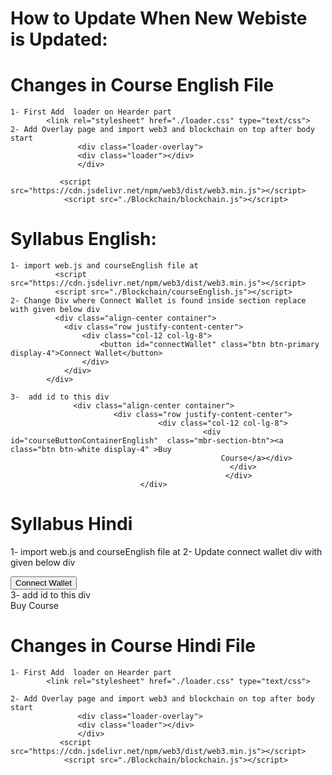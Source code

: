 # How to Update When New Webiste is Updated:

#  Changes in Course English File
    1- First Add  loader on Hearder part
            <link rel="stylesheet" href="./loader.css" type="text/css">
    2- Add Overlay page and import web3 and blockchain on top after body start
                   <div class="loader-overlay">
                   <div class="loader"></div>
                   </div>

               <script src="https://cdn.jsdelivr.net/npm/web3/dist/web3.min.js"></script>
                <script src="./Blockchain/blockchain.js"></script>

# Syllabus English:
    1- import web.js and courseEnglish file at 
              <script src="https://cdn.jsdelivr.net/npm/web3/dist/web3.min.js"></script>
              <script src="./Blockchain/courseEnglish.js"></script>
    2- Change Div where Connect Wallet is found inside section replace with given below div
              <div class="align-center container">
                <div class="row justify-content-center">
                    <div class="col-12 col-lg-8">
                        <button id="connectWallet" class="btn btn-primary display-4">Connect Wallet</button>
                    </div>
                </div>
            </div>

    3-  add id to this div 
                  <div class="align-center container">
                           <div class="row justify-content-center">
                                     <div class="col-12 col-lg-8">
                                               <div  id="courseButtonContainerEnglish"  class="mbr-section-btn"><a class="btn btn-white display-4" >Buy
                                                   Course</a></div>
                                                     </div>
                                                    </div>
                                 </div>


#  Syllabus Hindi
  1- import web.js and courseEnglish file at 
              <script src="https://cdn.jsdelivr.net/npm/web3/dist/web3.min.js"></script>
              <script src="./Blockchain/courseEnglish.js"></script>
2- Update connect wallet div with given below div
              <div class="navbar-buttons mbr-section-btn">
                            <button id="connectWallet1" class="btn btn-primary display-4">Connect Wallet</button>
                        </div>
3-  add id to this div 
                  <div class="align-center container">
                           <div class="row justify-content-center">
                                     <div class="col-12 col-lg-8">
                                               <div  id="courseButtonContainerHindi"  class="mbr-section-btn"><a class="btn btn-white display-4" >Buy
                                                   Course</a></div>
                                                     </div>
                                                    </div>
                                 </div>

                            

#  Changes in Course Hindi File
    1- First Add  loader on Hearder part
            <link rel="stylesheet" href="./loader.css" type="text/css">

    2- Add Overlay page and import web3 and blockchain on top after body start
                   <div class="loader-overlay">
                   <div class="loader"></div>
                   </div>
               <script src="https://cdn.jsdelivr.net/npm/web3/dist/web3.min.js"></script>
                <script src="./Blockchain/blockchain.js"></script>